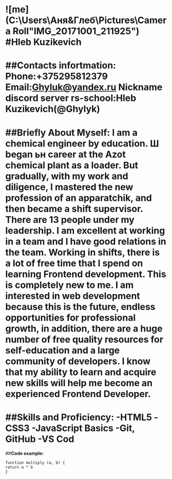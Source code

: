 ![me](C:\Users\Аня&Глеб\Pictures\Camera Roll"IMG_20171001_211925")
#**Hleb Kuzikevich**
=========
##**Contacts infortmation:**
**Phone:+375295812379**
**Email:Ghyluk@yandex.ru**
**Nickname discord server rs-school:Hleb Kuzikevich(@Ghylyk)**
==========
##**Briefly About Myself:**
I am a chemical engineer by education. Ш began ьн career at the Azot chemical plant as a loader.
But gradually, with my work and diligence, I mastered the new profession of an apparatchik, and then became a shift supervisor.
There are 13 people under my leadership. I am excellent at working in a team and I have good relations in the team.
Working in shifts, there is a lot of free time that I spend on learning Frontend development. This is completely new to me.
I am interested in web development because this is the future, endless opportunities for professional growth,
in addition, there are a huge number of free quality resources for self-education and a large community of developers.
I know that my ability to learn and acquire new skills will help me become an experienced Frontend Developer.
======================
##**Skills and Proficiency:**
-HTML5
-CSS3
-JavaScript Basics
-Git, GitHub
-VS Cod
=======
##**Code example:**
```
function multiply (a, b) {
return a * b
}
```